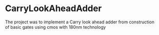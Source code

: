 # CarryLookAheadAdder
The project was to implement a Carry look ahead adder from construction of basic gates using cmos with 180nm technology
